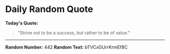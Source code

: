 # Daily Random Quote

**Today's Quote:**
> "Strive not to be a success, but rather to be of value."

---

**Random Number:** 442
**Random Text:** bTVCxGUrrKrmEf8C
